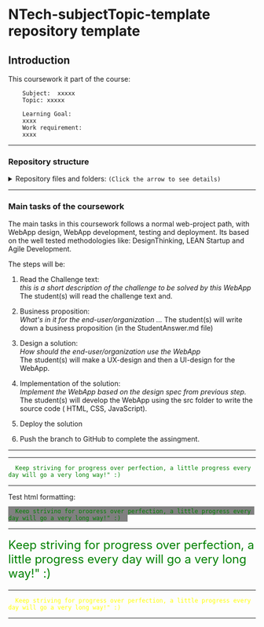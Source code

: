 # NTech-subjectTopic-template repository template

## Introduction

This coursework it part of the course:

        Subject:  xxxxx
        Topic: xxxxx
        
        Learning Goal: 
        xxxx
        Work requirement:
        xxxx

---

### Repository structure

<details><summary>Repository files and folders: <code>(Click the arrow to see details)</code> </summary>

1. ***README.md*** - This is the README file for the student(s), with the general information about the coursework and the procedure for performing the coursework. It may contain links to one or more .md files, which contain where to find tutorials and selftests necessary to perform the coursework.
2. ***README_Teacher.md*** - This is the README file for the teacher, with the general information about the coursework and the procedure for authoring the coursework.
3. ***StudentAnswer.md*** - This is the file to write all answers of questions and challenges given in this Coursework.
4. ***Tutorials.md*** - This is the file to write all tutorials and selftests for this Coursework. The Markdown.md file will have a link to this file.  A link should also added in this file back to the README.md file to make it easier to navigate.
5. ***.gitignore*** - Here you can add all files and folders that you want to ignore to be pushed to GitHub repository.
6. ***src*** - This is the folder where the student put all the source code for the coursework.
7. ***doc*** - This is the folder where the teacher put additional documents for the coursework.
8. ***img*** - This is the folder where the teacher put images for the coursework.

</details>

---

### Main tasks of the coursework

The main tasks in this coursework follows a normal web-project path, with WebApp design, WebApp development, testing and deployment.
Its based on the well tested methodologies like: DesignThinking, LEAN Startup and Agile Development.

<detail><summary>The steps will be:</summary>

1. Read the Challenge text:  
*this is a short description of the challenge to be solved by this WebApp*
The student(s) will read the challenge text and.

1. Business proposition:  
*What's in it for the end-user/organization ...*
The student(s) will write down a business proposition (in the StudentAnswer.md file)

1. Design a solution:  
*How should the end-user/organization use the WebApp*   
The student(s) will make a UX-design and then a UI-design for the WebApp.

1. Implementation of the solution:  
*Implement the WebApp based on the design spec from previous step.*
The student(s) will develop the WebApp using the src folder to write the source code ( HTML, CSS, JavaScript).
1. Deploy the solution

2. Push the branch to GitHub to complete the assingment.

</detail>

---

---

<span>
<code style="color: green">  Keep striving for progress over perfection, a little progress every day will go a very long way!" :)  </code>
</span>

---

Test html formatting:

<span style="background: gray">
<code style="color: green">  Keep striving for progress over perfection, a little progress every day will go a very long way!" :)  </code>
</span>

---

<span style="color: green;">
<p style="font-size: 14pt;"> 
<font size="5">Keep striving for progress over perfection, a little progress every day will go a very long way!" :) </font></p>
</span>

---
  
<span>
<code style="color: yellow">  Keep striving for progress over perfection, a little progress every day will go a very long way!" :)  </code>
</span>

---
  
